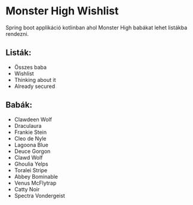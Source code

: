 # Monster High Wishlist
Spring boot applikáció kotlinban ahol Monster High babákat lehet listákba rendezni.

## Listák:
- Összes baba
- Wishlist
- Thinking about it
- Already secured

## Babák:
- Clawdeen Wolf
- Draculaura
- Frankie Stein
- Cleo de Nyle
- Lagoona Blue
- Deuce Gorgon
- Clawd Wolf
- Ghoulia Yelps
- Toralei Stripe
- Abbey Bominable
- Venus McFlytrap
- Catty Noir
- Spectra Vondergeist
